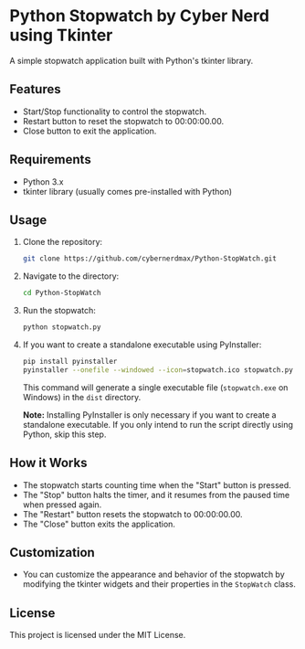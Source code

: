 # Python Stopwatch by Cyber Nerd using Tkinter

A simple stopwatch application built with Python's tkinter library.

## Features

- Start/Stop functionality to control the stopwatch.
- Restart button to reset the stopwatch to 00:00:00.00.
- Close button to exit the application.

## Requirements

- Python 3.x
- tkinter library (usually comes pre-installed with Python)

## Usage

1. Clone the repository:

    ```bash
    git clone https://github.com/cybernerdmax/Python-StopWatch.git
    ```

2. Navigate to the directory:

    ```bash
    cd Python-StopWatch
    ```

3. Run the stopwatch:

    ```bash
    python stopwatch.py
    ```

4. If you want to create a standalone executable using PyInstaller:

    ```bash
    pip install pyinstaller
    pyinstaller --onefile --windowed --icon=stopwatch.ico stopwatch.py
    ```

    This command will generate a single executable file (`stopwatch.exe` on Windows) in the `dist` directory.

    **Note:** Installing PyInstaller is only necessary if you want to create a standalone executable. If you only intend to run the script directly using Python, skip this step.

## How it Works

- The stopwatch starts counting time when the "Start" button is pressed.
- The "Stop" button halts the timer, and it resumes from the paused time when pressed again.
- The "Restart" button resets the stopwatch to 00:00:00.00.
- The "Close" button exits the application.

## Customization

- You can customize the appearance and behavior of the stopwatch by modifying the tkinter widgets and their properties in the `StopWatch` class.

## License

This project is licensed under the MIT License.
